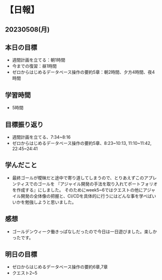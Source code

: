 # 【日報】
## 20230508(月)
## 本日の目標
- 週間計画を立てる：朝1時間
- 今までの復習：昼1時間
- ゼロからはじめるデータベース操作の要約5章：朝2時間、夕方4時間、夜4時間
## 学習時間
- 5時間

## 目標振り返り
- 週間計画を立てる、7:34~8:16
- ゼロからはじめるデータベース操作の要約5章、8:23~10:13, 11:10~11:42, 22:45~24:41

## 学んだこと
- 最終ゴールが曖昧だと途中で寄り道してしまうので、とりあえずこのアプレンティスでのゴールを
『アジャイル開発の手法を取り入れてポートフォリオを作成する』にしました。
そのためにweek5~6ではクエストの他にアジャイル開発の全体像の把握と、CI/CDを具体的に行うにはどんな事を学べばいいかを勉強しようと思いました。

## 感想
- ゴールデンウィーク働きっぱなしだったので今日は一日遊びました。楽しかったです。

## 明日の目標
- ゼロからはじめるデータベース操作の要約6章,7章
- クエスト2~5

